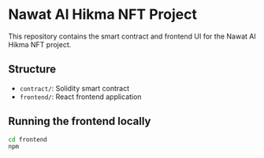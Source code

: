 # Nawat Al Hikma NFT Project

This repository contains the smart contract and frontend UI for the Nawat Al Hikma NFT project.

## Structure

- `contract/`: Solidity smart contract
- `frontend/`: React frontend application

## Running the frontend locally

```bash
cd frontend
npm
